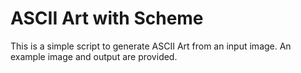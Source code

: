 # ASCII Art with Scheme

This is a simple script to generate ASCII Art from an input image. An example image and output are provided.

